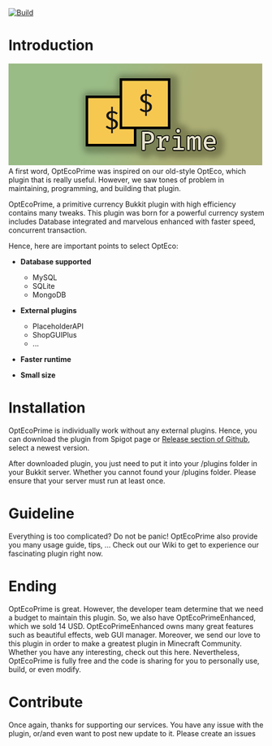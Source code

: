 [![Build](https://github.com/PlayerNguyen/OptEcoPrime/actions/workflows/gradle.yml/badge.svg)](https://github.com/PlayerNguyen/OptEcoPrime/actions/workflows/gradle.yml)
# Introduction
![alt text](https://raw.githubusercontent.com/PlayerNguyen/OptEcoPrime/master/assets/OptEcoPrimeBanner.png "Big OptEcoPrime banner")
A first word, OptEcoPrime was inspired on our old-style OptEco, which plugin that is really useful. However, we saw tones of problem in maintaining, programming, and building that plugin.

OptEcoPrime, a primitive currency Bukkit plugin with high efficiency contains many tweaks. This plugin was born for a powerful currency system includes Database integrated and marvelous enhanced with faster speed, concurrent transaction. 

Hence, here are important points to select OptEco:
- **Database supported**
  - MySQL
  - SQLite
  - MongoDB

- **External plugins**
  - PlaceholderAPI
  - ShopGUIPlus
  - ...

- **Faster runtime**
- **Small size**

# Installation
OptEcoPrime is individually work without any external plugins. Hence, you can download the plugin from Spigot page or [Release section of Github](https://github.com/PlayerNguyen/OptEcoPrime/releases), select a newest version.

After downloaded plugin, you just need to put it into your /plugins folder in your Bukkit server. Whether you cannot found your /plugins folder. Please ensure that your server must run at least once.

# Guideline
Everything is too complicated? Do not be panic! OptEcoPrime also provide you many usage guide, tips, ... Check out our Wiki to get to experience our fascinating plugin right now.

# Ending
OptEcoPrime is great. However, the developer team determine that we need a budget to maintain this plugin. So, we also have OptEcoPrimeEnhanced, which we sold 14 USD. OptEcoPrimeEnhanced owns many great features such as beautiful effects, web GUI manager. Moreover, we send our love to this plugin in order to make a greatest plugin in Minecraft Community. Whether you have any interesting, check out this here. Nevertheless, OptEcoPrime is fully free and the code is sharing for you to personally use, build, or even modify.

# Contribute
Once again, thanks for supporting our services. You have any issue with the plugin, or/and even want to post new update to it. Please create an issues
